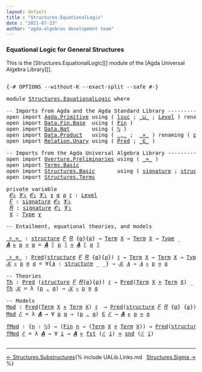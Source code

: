 ```yaml
---
layout: default
title : "Structures.EquationalLogic"
date : "2021-07-23"
author: "agda-algebras development team"
---
```


### <a id="equational-logic-for-general-structures">Equational Logic for General Structures</a>

This is the [Structures.EquationalLogic][] module of the [Agda Universal Algebra Library][].

<pre class="Agda">

<a id="329" class="Symbol">{-#</a> <a id="333" class="Keyword">OPTIONS</a> <a id="341" class="Pragma">--without-K</a> <a id="353" class="Pragma">--exact-split</a> <a id="367" class="Pragma">--safe</a> <a id="374" class="Symbol">#-}</a>

<a id="379" class="Keyword">module</a> <a id="386" href="Structures.EquationalLogic.html" class="Module">Structures.EquationalLogic</a> <a id="413" class="Keyword">where</a>

<a id="420" class="Comment">-- Imports from Agda and the Agda Standard Library --------------------------------------</a>
<a id="510" class="Keyword">open</a> <a id="515" class="Keyword">import</a> <a id="522" href="Agda.Primitive.html" class="Module">Agda.Primitive</a> <a id="537" class="Keyword">using</a> <a id="543" class="Symbol">(</a> <a id="545" href="Agda.Primitive.html#780" class="Primitive">lsuc</a> <a id="550" class="Symbol">;</a> <a id="552" href="Agda.Primitive.html#810" class="Primitive Operator">_⊔_</a> <a id="556" class="Symbol">;</a> <a id="558" href="Agda.Primitive.html#597" class="Postulate">Level</a> <a id="564" class="Symbol">)</a> <a id="566" class="Keyword">renaming</a> <a id="575" class="Symbol">(</a> <a id="577" href="Agda.Primitive.html#326" class="Primitive">Set</a> <a id="581" class="Symbol">to</a> <a id="584" class="Primitive">Type</a> <a id="589" class="Symbol">)</a>
<a id="591" class="Keyword">open</a> <a id="596" class="Keyword">import</a> <a id="603" href="Data.Fin.Base.html" class="Module">Data.Fin.Base</a>  <a id="618" class="Keyword">using</a> <a id="624" class="Symbol">(</a> <a id="626" href="Data.Fin.Base.html#1126" class="Datatype">Fin</a> <a id="630" class="Symbol">)</a>
<a id="632" class="Keyword">open</a> <a id="637" class="Keyword">import</a> <a id="644" href="Data.Nat.html" class="Module">Data.Nat</a>       <a id="659" class="Keyword">using</a> <a id="665" class="Symbol">(</a> <a id="667" href="Agda.Builtin.Nat.html#192" class="Datatype">ℕ</a> <a id="669" class="Symbol">)</a>
<a id="671" class="Keyword">open</a> <a id="676" class="Keyword">import</a> <a id="683" href="Data.Product.html" class="Module">Data.Product</a>   <a id="698" class="Keyword">using</a> <a id="704" class="Symbol">(</a> <a id="706" href="Agda.Builtin.Sigma.html#236" class="InductiveConstructor Operator">_,_</a> <a id="710" class="Symbol">;</a>  <a id="713" href="Data.Product.html#1167" class="Function Operator">_×_</a> <a id="717" class="Symbol">)</a> <a id="719" class="Keyword">renaming</a> <a id="728" class="Symbol">(</a> <a id="730" href="Agda.Builtin.Sigma.html#252" class="Field">proj₁</a> <a id="736" class="Symbol">to</a> <a id="739" class="Field">fst</a> <a id="743" class="Symbol">;</a> <a id="745" href="Agda.Builtin.Sigma.html#264" class="Field">proj₂</a> <a id="751" class="Symbol">to</a> <a id="754" class="Field">snd</a> <a id="758" class="Symbol">)</a>
<a id="760" class="Keyword">open</a> <a id="765" class="Keyword">import</a> <a id="772" href="Relation.Unary.html" class="Module">Relation.Unary</a> <a id="787" class="Keyword">using</a> <a id="793" class="Symbol">(</a> <a id="795" href="Relation.Unary.html#1101" class="Function">Pred</a> <a id="800" class="Symbol">;</a> <a id="802" href="Relation.Unary.html#1523" class="Function Operator">_∈_</a> <a id="806" class="Symbol">)</a>

<a id="809" class="Comment">-- Imports from the Agda Universal Algebra Library --------------------------------------</a>
<a id="899" class="Keyword">open</a> <a id="904" class="Keyword">import</a> <a id="911" href="Overture.Preliminaries.html" class="Module">Overture.Preliminaries</a> <a id="934" class="Keyword">using</a> <a id="940" class="Symbol">(</a> <a id="942" href="Overture.Preliminaries.html#9744" class="Function Operator">_≈_</a> <a id="946" class="Symbol">)</a>
<a id="948" class="Keyword">open</a> <a id="953" class="Keyword">import</a> <a id="960" href="Terms.Basic.html" class="Module">Terms.Basic</a>
<a id="972" class="Keyword">open</a> <a id="977" class="Keyword">import</a> <a id="984" href="Structures.Basic.html" class="Module">Structures.Basic</a>       <a id="1007" class="Keyword">using</a> <a id="1013" class="Symbol">(</a> <a id="1015" href="Structures.Basic.html#1234" class="Record">signature</a> <a id="1025" class="Symbol">;</a> <a id="1027" href="Structures.Basic.html#1568" class="Record">structure</a> <a id="1037" class="Symbol">;</a> <a id="1039" href="Structures.Basic.html#2200" class="Function Operator">_ᵒ_</a> <a id="1043" class="Symbol">)</a>
<a id="1045" class="Keyword">open</a> <a id="1050" class="Keyword">import</a> <a id="1057" href="Structures.Terms.html" class="Module">Structures.Terms</a>

<a id="1075" class="Keyword">private</a> <a id="1083" class="Keyword">variable</a>
 <a id="1093" href="Structures.EquationalLogic.html#1093" class="Generalizable">𝓞₀</a> <a id="1096" href="Structures.EquationalLogic.html#1096" class="Generalizable">𝓥₀</a> <a id="1099" href="Structures.EquationalLogic.html#1099" class="Generalizable">𝓞₁</a> <a id="1102" href="Structures.EquationalLogic.html#1102" class="Generalizable">𝓥₁</a> <a id="1105" href="Structures.EquationalLogic.html#1105" class="Generalizable">χ</a> <a id="1107" href="Structures.EquationalLogic.html#1107" class="Generalizable">α</a> <a id="1109" href="Structures.EquationalLogic.html#1109" class="Generalizable">ρ</a> <a id="1111" href="Structures.EquationalLogic.html#1111" class="Generalizable">ℓ</a> <a id="1113" class="Symbol">:</a> <a id="1115" href="Agda.Primitive.html#597" class="Postulate">Level</a>
 <a id="1122" href="Structures.EquationalLogic.html#1122" class="Generalizable">𝐹</a> <a id="1124" class="Symbol">:</a> <a id="1126" href="Structures.Basic.html#1234" class="Record">signature</a> <a id="1136" href="Structures.EquationalLogic.html#1093" class="Generalizable">𝓞₀</a> <a id="1139" href="Structures.EquationalLogic.html#1096" class="Generalizable">𝓥₀</a>
 <a id="1143" href="Structures.EquationalLogic.html#1143" class="Generalizable">𝑅</a> <a id="1145" class="Symbol">:</a> <a id="1147" href="Structures.Basic.html#1234" class="Record">signature</a> <a id="1157" href="Structures.EquationalLogic.html#1099" class="Generalizable">𝓞₁</a> <a id="1160" href="Structures.EquationalLogic.html#1102" class="Generalizable">𝓥₁</a>
 <a id="1164" href="Structures.EquationalLogic.html#1164" class="Generalizable">X</a> <a id="1166" class="Symbol">:</a> <a id="1168" href="Structures.EquationalLogic.html#584" class="Primitive">Type</a> <a id="1173" href="Structures.EquationalLogic.html#1105" class="Generalizable">χ</a>

<a id="1176" class="Comment">-- Entailment, equational theories, and models</a>

<a id="_⊧_≈_"></a><a id="1224" href="Structures.EquationalLogic.html#1224" class="Function Operator">_⊧_≈_</a> <a id="1230" class="Symbol">:</a> <a id="1232" href="Structures.Basic.html#1568" class="Record">structure</a> <a id="1242" href="Structures.EquationalLogic.html#1122" class="Generalizable">𝐹</a> <a id="1244" href="Structures.EquationalLogic.html#1143" class="Generalizable">𝑅</a> <a id="1246" class="Symbol">{</a><a id="1247" href="Structures.EquationalLogic.html#1107" class="Generalizable">α</a><a id="1248" class="Symbol">}{</a><a id="1250" href="Structures.EquationalLogic.html#1109" class="Generalizable">ρ</a><a id="1251" class="Symbol">}</a> <a id="1253" class="Symbol">→</a> <a id="1255" href="Terms.Basic.html#1991" class="Datatype">Term</a> <a id="1260" href="Structures.EquationalLogic.html#1164" class="Generalizable">X</a> <a id="1262" class="Symbol">→</a> <a id="1264" href="Terms.Basic.html#1991" class="Datatype">Term</a> <a id="1269" href="Structures.EquationalLogic.html#1164" class="Generalizable">X</a> <a id="1271" class="Symbol">→</a> <a id="1273" href="Structures.EquationalLogic.html#584" class="Primitive">Type</a> <a id="1278" class="Symbol">_</a>
<a id="1280" href="Structures.EquationalLogic.html#1280" class="Bound">𝑨</a> <a id="1282" href="Structures.EquationalLogic.html#1224" class="Function Operator">⊧</a> <a id="1284" href="Structures.EquationalLogic.html#1284" class="Bound">p</a> <a id="1286" href="Structures.EquationalLogic.html#1224" class="Function Operator">≈</a> <a id="1288" href="Structures.EquationalLogic.html#1288" class="Bound">q</a> <a id="1290" class="Symbol">=</a> <a id="1292" href="Structures.EquationalLogic.html#1280" class="Bound">𝑨</a> <a id="1294" href="Structures.Terms.html#1466" class="Function Operator">⟦</a> <a id="1296" href="Structures.EquationalLogic.html#1284" class="Bound">p</a> <a id="1298" href="Structures.Terms.html#1466" class="Function Operator">⟧</a> <a id="1300" href="Overture.Preliminaries.html#9744" class="Function Operator">≈</a> <a id="1302" href="Structures.EquationalLogic.html#1280" class="Bound">𝑨</a> <a id="1304" href="Structures.Terms.html#1466" class="Function Operator">⟦</a> <a id="1306" href="Structures.EquationalLogic.html#1288" class="Bound">q</a> <a id="1308" href="Structures.Terms.html#1466" class="Function Operator">⟧</a>

<a id="_⊧_≋_"></a><a id="1311" href="Structures.EquationalLogic.html#1311" class="Function Operator">_⊧_≋_</a> <a id="1317" class="Symbol">:</a> <a id="1319" href="Relation.Unary.html#1101" class="Function">Pred</a><a id="1323" class="Symbol">(</a><a id="1324" href="Structures.Basic.html#1568" class="Record">structure</a> <a id="1334" href="Structures.EquationalLogic.html#1122" class="Generalizable">𝐹</a> <a id="1336" href="Structures.EquationalLogic.html#1143" class="Generalizable">𝑅</a> <a id="1338" class="Symbol">{</a><a id="1339" href="Structures.EquationalLogic.html#1107" class="Generalizable">α</a><a id="1340" class="Symbol">}{</a><a id="1342" href="Structures.EquationalLogic.html#1109" class="Generalizable">ρ</a><a id="1343" class="Symbol">})</a> <a id="1346" href="Structures.EquationalLogic.html#1111" class="Generalizable">ℓ</a> <a id="1348" class="Symbol">→</a> <a id="1350" href="Terms.Basic.html#1991" class="Datatype">Term</a> <a id="1355" href="Structures.EquationalLogic.html#1164" class="Generalizable">X</a> <a id="1357" class="Symbol">→</a> <a id="1359" href="Terms.Basic.html#1991" class="Datatype">Term</a> <a id="1364" href="Structures.EquationalLogic.html#1164" class="Generalizable">X</a> <a id="1366" class="Symbol">→</a> <a id="1368" href="Structures.EquationalLogic.html#584" class="Primitive">Type</a> <a id="1373" class="Symbol">_</a>
<a id="1375" href="Structures.EquationalLogic.html#1375" class="Bound">𝒦</a> <a id="1377" href="Structures.EquationalLogic.html#1311" class="Function Operator">⊧</a> <a id="1379" href="Structures.EquationalLogic.html#1379" class="Bound">p</a> <a id="1381" href="Structures.EquationalLogic.html#1311" class="Function Operator">≋</a> <a id="1383" href="Structures.EquationalLogic.html#1383" class="Bound">q</a> <a id="1385" class="Symbol">=</a> <a id="1387" class="Symbol">∀{</a><a id="1389" href="Structures.EquationalLogic.html#1389" class="Bound">𝑨</a> <a id="1391" class="Symbol">:</a> <a id="1393" href="Structures.Basic.html#1568" class="Record">structure</a> <a id="1403" class="Symbol">_</a> <a id="1405" class="Symbol">_}</a> <a id="1408" class="Symbol">→</a> <a id="1410" href="Structures.EquationalLogic.html#1375" class="Bound">𝒦</a> <a id="1412" href="Structures.EquationalLogic.html#1389" class="Bound">𝑨</a> <a id="1414" class="Symbol">→</a> <a id="1416" href="Structures.EquationalLogic.html#1389" class="Bound">𝑨</a> <a id="1418" href="Structures.EquationalLogic.html#1224" class="Function Operator">⊧</a> <a id="1420" href="Structures.EquationalLogic.html#1379" class="Bound">p</a> <a id="1422" href="Structures.EquationalLogic.html#1224" class="Function Operator">≈</a> <a id="1424" href="Structures.EquationalLogic.html#1383" class="Bound">q</a>

<a id="1427" class="Comment">-- Theories</a>
<a id="Th"></a><a id="1439" href="Structures.EquationalLogic.html#1439" class="Function">Th</a> <a id="1442" class="Symbol">:</a> <a id="1444" href="Relation.Unary.html#1101" class="Function">Pred</a> <a id="1449" class="Symbol">(</a><a id="1450" href="Structures.Basic.html#1568" class="Record">structure</a> <a id="1460" href="Structures.EquationalLogic.html#1122" class="Generalizable">𝐹</a> <a id="1462" href="Structures.EquationalLogic.html#1143" class="Generalizable">𝑅</a><a id="1463" class="Symbol">{</a><a id="1464" href="Structures.EquationalLogic.html#1107" class="Generalizable">α</a><a id="1465" class="Symbol">}{</a><a id="1467" href="Structures.EquationalLogic.html#1109" class="Generalizable">ρ</a><a id="1468" class="Symbol">})</a> <a id="1471" href="Structures.EquationalLogic.html#1111" class="Generalizable">ℓ</a> <a id="1473" class="Symbol">→</a> <a id="1475" href="Relation.Unary.html#1101" class="Function">Pred</a><a id="1479" class="Symbol">(</a><a id="1480" href="Terms.Basic.html#1991" class="Datatype">Term</a> <a id="1485" href="Structures.EquationalLogic.html#1164" class="Generalizable">X</a> <a id="1487" href="Data.Product.html#1167" class="Function Operator">×</a> <a id="1489" href="Terms.Basic.html#1991" class="Datatype">Term</a> <a id="1494" href="Structures.EquationalLogic.html#1164" class="Generalizable">X</a><a id="1495" class="Symbol">)</a> <a id="1497" class="Symbol">_</a> <a id="1499" class="Comment">-- (ℓ₁ ⊔ χ)</a>
<a id="1511" href="Structures.EquationalLogic.html#1439" class="Function">Th</a> <a id="1514" href="Structures.EquationalLogic.html#1514" class="Bound">𝒦</a> <a id="1516" class="Symbol">=</a> <a id="1518" class="Symbol">λ</a> <a id="1520" class="Symbol">(</a><a id="1521" href="Structures.EquationalLogic.html#1521" class="Bound">p</a> <a id="1523" href="Agda.Builtin.Sigma.html#236" class="InductiveConstructor Operator">,</a> <a id="1525" href="Structures.EquationalLogic.html#1525" class="Bound">q</a><a id="1526" class="Symbol">)</a> <a id="1528" class="Symbol">→</a> <a id="1530" href="Structures.EquationalLogic.html#1514" class="Bound">𝒦</a> <a id="1532" href="Structures.EquationalLogic.html#1311" class="Function Operator">⊧</a> <a id="1534" href="Structures.EquationalLogic.html#1521" class="Bound">p</a> <a id="1536" href="Structures.EquationalLogic.html#1311" class="Function Operator">≋</a> <a id="1538" href="Structures.EquationalLogic.html#1525" class="Bound">q</a>

<a id="1541" class="Comment">-- Models</a>
<a id="Mod"></a><a id="1551" href="Structures.EquationalLogic.html#1551" class="Function">Mod</a> <a id="1555" class="Symbol">:</a> <a id="1557" href="Relation.Unary.html#1101" class="Function">Pred</a><a id="1561" class="Symbol">(</a><a id="1562" href="Terms.Basic.html#1991" class="Datatype">Term</a> <a id="1567" href="Structures.EquationalLogic.html#1164" class="Generalizable">X</a> <a id="1569" href="Data.Product.html#1167" class="Function Operator">×</a> <a id="1571" href="Terms.Basic.html#1991" class="Datatype">Term</a> <a id="1576" href="Structures.EquationalLogic.html#1164" class="Generalizable">X</a><a id="1577" class="Symbol">)</a> <a id="1579" href="Structures.EquationalLogic.html#1111" class="Generalizable">ℓ</a>  <a id="1582" class="Symbol">→</a> <a id="1584" href="Relation.Unary.html#1101" class="Function">Pred</a><a id="1588" class="Symbol">(</a><a id="1589" href="Structures.Basic.html#1568" class="Record">structure</a> <a id="1599" href="Structures.EquationalLogic.html#1122" class="Generalizable">𝐹</a> <a id="1601" href="Structures.EquationalLogic.html#1143" class="Generalizable">𝑅</a> <a id="1603" class="Symbol">{</a><a id="1604" href="Structures.EquationalLogic.html#1107" class="Generalizable">α</a><a id="1605" class="Symbol">}</a> <a id="1607" class="Symbol">{</a><a id="1608" href="Structures.EquationalLogic.html#1109" class="Generalizable">ρ</a><a id="1609" class="Symbol">})</a> <a id="1612" class="Symbol">_</a>  <a id="1615" class="Comment">-- (χ ⊔ ℓ₀)</a>
<a id="1627" href="Structures.EquationalLogic.html#1551" class="Function">Mod</a> <a id="1631" href="Structures.EquationalLogic.html#1631" class="Bound">ℰ</a> <a id="1633" class="Symbol">=</a> <a id="1635" class="Symbol">λ</a> <a id="1637" href="Structures.EquationalLogic.html#1637" class="Bound">𝑨</a> <a id="1639" class="Symbol">→</a> <a id="1641" class="Symbol">∀</a> <a id="1643" href="Structures.EquationalLogic.html#1643" class="Bound">p</a> <a id="1645" href="Structures.EquationalLogic.html#1645" class="Bound">q</a> <a id="1647" class="Symbol">→</a> <a id="1649" class="Symbol">(</a><a id="1650" href="Structures.EquationalLogic.html#1643" class="Bound">p</a> <a id="1652" href="Agda.Builtin.Sigma.html#236" class="InductiveConstructor Operator">,</a> <a id="1654" href="Structures.EquationalLogic.html#1645" class="Bound">q</a><a id="1655" class="Symbol">)</a> <a id="1657" href="Relation.Unary.html#1523" class="Function Operator">∈</a> <a id="1659" href="Structures.EquationalLogic.html#1631" class="Bound">ℰ</a> <a id="1661" class="Symbol">→</a> <a id="1663" href="Structures.EquationalLogic.html#1637" class="Bound">𝑨</a> <a id="1665" href="Structures.EquationalLogic.html#1224" class="Function Operator">⊧</a> <a id="1667" href="Structures.EquationalLogic.html#1643" class="Bound">p</a> <a id="1669" href="Structures.EquationalLogic.html#1224" class="Function Operator">≈</a> <a id="1671" href="Structures.EquationalLogic.html#1645" class="Bound">q</a>

<a id="fMod"></a><a id="1674" href="Structures.EquationalLogic.html#1674" class="Function">fMod</a> <a id="1679" class="Symbol">:</a> <a id="1681" class="Symbol">{</a><a id="1682" href="Structures.EquationalLogic.html#1682" class="Bound">n</a> <a id="1684" class="Symbol">:</a> <a id="1686" href="Agda.Builtin.Nat.html#192" class="Datatype">ℕ</a><a id="1687" class="Symbol">}</a> <a id="1689" class="Symbol">→</a> <a id="1691" class="Symbol">(</a><a id="1692" href="Data.Fin.Base.html#1126" class="Datatype">Fin</a> <a id="1696" href="Structures.EquationalLogic.html#1682" class="Bound">n</a> <a id="1698" class="Symbol">→</a> <a id="1700" class="Symbol">(</a><a id="1701" href="Terms.Basic.html#1991" class="Datatype">Term</a> <a id="1706" href="Structures.EquationalLogic.html#1164" class="Generalizable">X</a> <a id="1708" href="Data.Product.html#1167" class="Function Operator">×</a> <a id="1710" href="Terms.Basic.html#1991" class="Datatype">Term</a> <a id="1715" href="Structures.EquationalLogic.html#1164" class="Generalizable">X</a><a id="1716" class="Symbol">))</a> <a id="1719" class="Symbol">→</a> <a id="1721" href="Relation.Unary.html#1101" class="Function">Pred</a><a id="1725" class="Symbol">(</a><a id="1726" href="Structures.Basic.html#1568" class="Record">structure</a> <a id="1736" href="Structures.EquationalLogic.html#1122" class="Generalizable">𝐹</a> <a id="1738" href="Structures.EquationalLogic.html#1143" class="Generalizable">𝑅</a> <a id="1740" class="Symbol">{</a><a id="1741" href="Structures.EquationalLogic.html#1107" class="Generalizable">α</a><a id="1742" class="Symbol">}</a> <a id="1744" class="Symbol">{</a><a id="1745" href="Structures.EquationalLogic.html#1109" class="Generalizable">ρ</a><a id="1746" class="Symbol">})</a> <a id="1749" class="Symbol">_</a>
<a id="1751" href="Structures.EquationalLogic.html#1674" class="Function">fMod</a> <a id="1756" href="Structures.EquationalLogic.html#1756" class="Bound">ℰ</a> <a id="1758" class="Symbol">=</a> <a id="1760" class="Symbol">λ</a> <a id="1762" href="Structures.EquationalLogic.html#1762" class="Bound">𝑨</a> <a id="1764" class="Symbol">→</a> <a id="1766" class="Symbol">∀</a> <a id="1768" href="Structures.EquationalLogic.html#1768" class="Bound">i</a> <a id="1770" class="Symbol">→</a> <a id="1772" href="Structures.EquationalLogic.html#1762" class="Bound">𝑨</a> <a id="1774" href="Structures.EquationalLogic.html#1224" class="Function Operator">⊧</a> <a id="1776" href="Structures.EquationalLogic.html#739" class="Field">fst</a> <a id="1780" class="Symbol">(</a><a id="1781" href="Structures.EquationalLogic.html#1756" class="Bound">ℰ</a> <a id="1783" href="Structures.EquationalLogic.html#1768" class="Bound">i</a><a id="1784" class="Symbol">)</a> <a id="1786" href="Structures.EquationalLogic.html#1224" class="Function Operator">≈</a> <a id="1788" href="Structures.EquationalLogic.html#754" class="Field">snd</a> <a id="1792" class="Symbol">(</a><a id="1793" href="Structures.EquationalLogic.html#1756" class="Bound">ℰ</a> <a id="1795" href="Structures.EquationalLogic.html#1768" class="Bound">i</a><a id="1796" class="Symbol">)</a>

</pre>

--------------------------------

<span style="float:left;">[← Structures.Substructures](Structures.Substructures.html)</span>
<span style="float:right;">[Structures.Sigma →](Structures.Sigma.html)</span>

{% include UALib.Links.md %}
